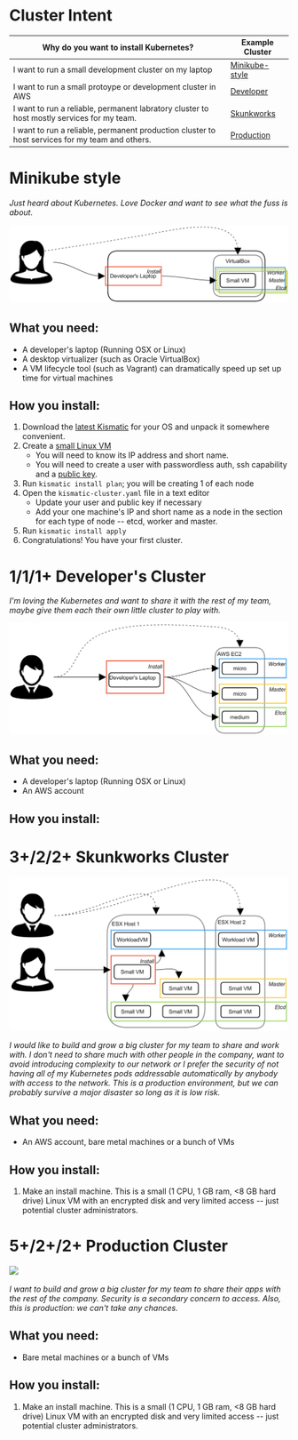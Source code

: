 # Cluster Intent

| Why do you want to install Kubernetes? | Example Cluster |
| --- | --- |
| I want to run a small development cluster on my laptop| [Minikube-style](#minikube) |
| I want to run a small protoype or development cluster in AWS | [Developer](#junior) |
| I want to run a reliable, permanent labratory cluster to host mostly services for my team. | [Skunkworks](#skunkworks) |
| I want to run a reliable, permanent production cluster to host services for my team and others. | [Production](#production) | 

# <a name="minikube"></a>Minikube style

*Just heard about Kubernetes. Love Docker and want to see what the fuss is about.*

![](minikube.jpg)

## What you need:

* A developer's laptop (Running OSX or Linux)
* A desktop virtualizer (such as Oracle VirtualBox)
* A VM lifecycle tool (such as Vagrant) can dramatically speed up set up time for virtual machines

## How you install:

1. Download the [latest Kismatic](PROVISION.md#get) for your OS and unpack it somewhere convenient.
2. Create a [small Linux VM](PLAN.md#compute)
   * You will need to know its IP address and short name.
   * You will need to create a user with passwordless auth, ssh capability and a [public key](PROVISION.md#access).
3. Run `kismatic install plan`; you will be creating 1 of each node
4. Open the `kismatic-cluster.yaml` file in a text editor
   * Update your user and public key if necessary
   * Add your one machine's IP and short name as a node in the section for each type of node -- etcd, worker and master.
5. Run `kismatic install apply`
6. Congratulations! You have your first cluster.

# <a name="junior"></a>1/1/1+ Developer's Cluster

*I'm loving the Kubernetes and want to share it with the rest of my team, maybe give them each their own little cluster to play with.*

![](dev.jpg)

## What you need:

* A developer's laptop (Running OSX or Linux)
* An AWS account

## How you install:

# <a name="skunkworks"></a>3+/2/2+ Skunkworks Cluster

![](skunkworks.jpg)

*I would like to build and grow a big cluster for my team to share and work with. I don't need to share much with other people in the company, want to avoid introducing complexity to our network or I prefer the security of not having all of my Kubernetes pods addressable automatically by anybody with access to the network. This is a production environment, but we can probably survive a major disaster so long as it is low risk.*

## What you need:

* An AWS account, bare metal machines or a bunch of VMs

## How you install:

1. Make an install machine. This is a small (1 CPU, 1 GB ram, <8 GB hard drive) Linux VM with an encrypted disk and very limited access -- just potential cluster administrators.

# <a name="production"></a>5+/2+/2+ Production Cluster

![](production.jpg)

*I want to build and grow a big cluster for my team to share their apps with the rest of the company. Security is a secondary concern to access. Also, this is production: we can't take any chances.*

## What you need:

* Bare metal machines or a bunch of VMs

## How you install:

1. Make an install machine. This is a small (1 CPU, 1 GB ram, <8 GB hard drive) Linux VM with an encrypted disk and very limited access -- just potential cluster administrators.
